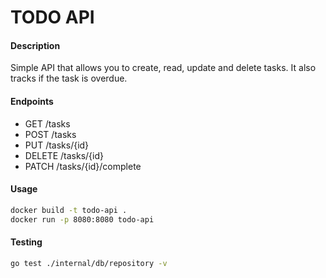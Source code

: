 # TODO API

#### Description
Simple API that allows you to create, read, update and delete tasks.
It also tracks if the task is overdue.

#### Endpoints
- GET /tasks
- POST /tasks
- PUT /tasks/{id}
- DELETE /tasks/{id}
- PATCH /tasks/{id}/complete

#### Usage
```bash
docker build -t todo-api .
docker run -p 8080:8080 todo-api
```

#### Testing
```bash
go test ./internal/db/repository -v
```
